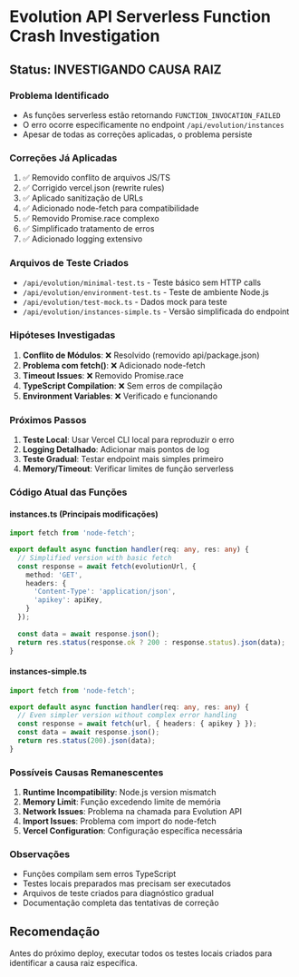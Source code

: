 # Evolution API Serverless Function Crash Investigation

## Status: INVESTIGANDO CAUSA RAIZ

### Problema Identificado
- As funções serverless estão retornando `FUNCTION_INVOCATION_FAILED` 
- O erro ocorre especificamente no endpoint `/api/evolution/instances`
- Apesar de todas as correções aplicadas, o problema persiste

### Correções Já Aplicadas
1. ✅ Removido conflito de arquivos JS/TS
2. ✅ Corrigido vercel.json (rewrite rules)
3. ✅ Aplicado sanitização de URLs
4. ✅ Adicionado node-fetch para compatibilidade
5. ✅ Removido Promise.race complexo
6. ✅ Simplificado tratamento de erros
7. ✅ Adicionado logging extensivo

### Arquivos de Teste Criados
- `/api/evolution/minimal-test.ts` - Teste básico sem HTTP calls
- `/api/evolution/environment-test.ts` - Teste de ambiente Node.js
- `/api/evolution/test-mock.ts` - Dados mock para teste
- `/api/evolution/instances-simple.ts` - Versão simplificada do endpoint

### Hipóteses Investigadas
1. **Conflito de Módulos**: ❌ Resolvido (removido api/package.json)
2. **Problema com fetch()**: ❌ Adicionado node-fetch 
3. **Timeout Issues**: ❌ Removido Promise.race
4. **TypeScript Compilation**: ❌ Sem erros de compilação
5. **Environment Variables**: ❌ Verificado e funcionando

### Próximos Passos
1. **Teste Local**: Usar Vercel CLI local para reproduzir o erro
2. **Logging Detalhado**: Adicionar mais pontos de log
3. **Teste Gradual**: Testar endpoint mais simples primeiro
4. **Memory/Timeout**: Verificar limites de função serverless

### Código Atual das Funções

#### instances.ts (Principais modificações)
```typescript
import fetch from 'node-fetch';

export default async function handler(req: any, res: any) {
  // Simplified version with basic fetch
  const response = await fetch(evolutionUrl, {
    method: 'GET',
    headers: {
      'Content-Type': 'application/json',
      'apikey': apiKey,
    }
  });
  
  const data = await response.json();
  return res.status(response.ok ? 200 : response.status).json(data);
}
```

#### instances-simple.ts
```typescript
import fetch from 'node-fetch';

export default async function handler(req: any, res: any) {
  // Even simpler version without complex error handling
  const response = await fetch(url, { headers: { apikey } });
  const data = await response.json();
  return res.status(200).json(data);
}
```

### Possíveis Causas Remanescentes
1. **Runtime Incompatibility**: Node.js version mismatch
2. **Memory Limit**: Função excedendo limite de memória
3. **Network Issues**: Problema na chamada para Evolution API
4. **Import Issues**: Problema com import do node-fetch
5. **Vercel Configuration**: Configuração específica necessária

### Observações
- Funções compilam sem erros TypeScript
- Testes locais preparados mas precisam ser executados
- Arquivos de teste criados para diagnóstico gradual
- Documentação completa das tentativas de correção

## Recomendação
Antes do próximo deploy, executar todos os testes locais criados para identificar a causa raiz específica.
